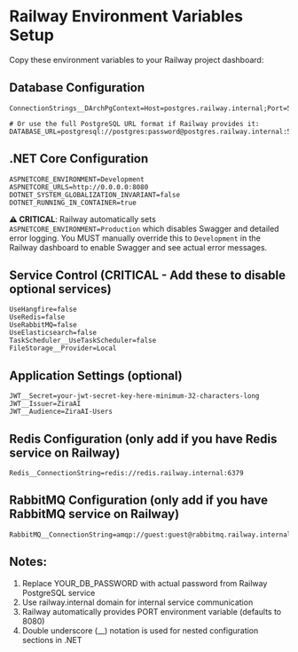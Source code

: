 # Railway Environment Variables Setup

Copy these environment variables to your Railway project dashboard:

## Database Configuration
```
ConnectionStrings__DArchPgContext=Host=postgres.railway.internal;Port=5432;Database=railway;Username=postgres;Password=YOUR_DB_PASSWORD

# Or use the full PostgreSQL URL format if Railway provides it:
DATABASE_URL=postgresql://postgres:password@postgres.railway.internal:5432/railway
```

## .NET Core Configuration
```
ASPNETCORE_ENVIRONMENT=Development
ASPNETCORE_URLS=http://0.0.0.0:8080
DOTNET_SYSTEM_GLOBALIZATION_INVARIANT=false
DOTNET_RUNNING_IN_CONTAINER=true
```

**⚠️ CRITICAL**: Railway automatically sets `ASPNETCORE_ENVIRONMENT=Production` which disables Swagger and detailed error logging. You MUST manually override this to `Development` in the Railway dashboard to enable Swagger and see actual error messages.

## Service Control (CRITICAL - Add these to disable optional services)
```
UseHangfire=false
UseRedis=false
UseRabbitMQ=false
UseElasticsearch=false
TaskScheduler__UseTaskScheduler=false
FileStorage__Provider=Local
```

## Application Settings (optional)
```
JWT__Secret=your-jwt-secret-key-here-minimum-32-characters-long
JWT__Issuer=ZiraAI
JWT__Audience=ZiraAI-Users
```

## Redis Configuration (only add if you have Redis service on Railway)
```
Redis__ConnectionString=redis://redis.railway.internal:6379
```

## RabbitMQ Configuration (only add if you have RabbitMQ service on Railway)
```
RabbitMQ__ConnectionString=amqp://guest:guest@rabbitmq.railway.internal:5672
```

## Notes:
1. Replace YOUR_DB_PASSWORD with actual password from Railway PostgreSQL service
2. Use railway.internal domain for internal service communication
3. Railway automatically provides PORT environment variable (defaults to 8080)
4. Double underscore (__) notation is used for nested configuration sections in .NET